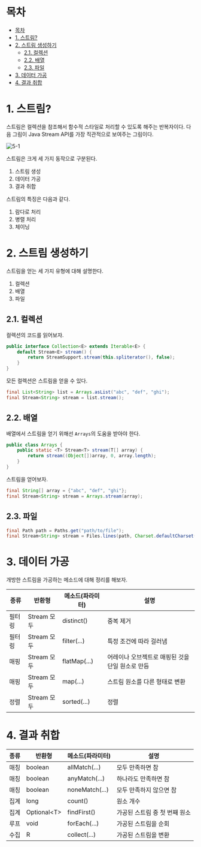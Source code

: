 # 목차

- [목차](#목차)
- [1. 스트림?](#1-스트림)
- [2. 스트림 생성하기](#2-스트림-생성하기)
  - [2.1. 컬렉션](#21-컬렉션)
  - [2.2. 배열](#22-배열)
  - [2.3. 파일](#23-파일)
- [3. 데이터 가공](#3-데이터-가공)
- [4. 결과 취합](#4-결과-취합)

# 1. 스트림?

스트림은 컬렉션을 참조해서 함수적 스타일로 처리할 수 있도록 해주는 반복자이다. 다음 그림이 Java Stream API를 가장 직관적으로 보여주는 그림이다.  

![5-1](assets/5-1.jpg)

스트림은 크게 세 가지 동작으로 구분된다.  

1. 스트림 생성
2. 데이터 가공
3. 결과 취합

스트림의 특징은 다음과 같다.  

1. 람다로 처리
2. 병렬 처리
3. 체이닝

# 2. 스트림 생성하기

스트림을 얻는 세 가지 유형에 대해 설명한다.  

1. 컬렉션
2. 배열
3. 파일

## 2.1. 컬렉션

컬렉션의 코드를 읽어보자.  

```java
public interface Collection<E> extends Iterable<E> {
    default Stream<E> stream() {
        return StreamSupport.stream(this.spliterator(), false);
    }
}
```

모든 컬렉션은 스트림을 얻을 수 있다.  

```java
final List<String> list = Arrays.asList("abc", "def", "ghi");
final Stream<String> stream = list.stream();
```

## 2.2. 배열

배열에서 스트림을 얻기 위해선 `Arrays`의 도움을 받아야 한다.  

```java
public class Arrays {
    public static <T> Stream<T> stream(T[] array) {
        return stream((Object[])array, 0, array.length);
    }
}
```

스트림을 얻어보자.  

```java
final String[] array = {"abc", "def", "ghi"};
final Stream<String> stream = Arrays.stream(array);
```

## 2.3. 파일

```java
final Path path = Paths.get("path/to/file");
final Stream<String> stream = Files.lines(path, Charset.defaultCharset());
```

# 3. 데이터 가공

개방한 스트림을 가공하는 메소드에 대해 정리를 해보자.  

|종류|반환형|메소드(파라미터)|설명|
|-|-|-|-|
|필터링|Stream 모두|distinct()|중복 제거|
|필터링|Stream 모두|filter(...)|특정 조건에 따라 걸러냄|
|매핑|Stream 모두|flatMap(...)|어레이나 오브젝트로 매핑된 것을 단일 원소로 만듬|
|매핑|Stream 모두|map(...)|스트림 원소를 다른 형태로 변환|
|정렬|Stream 모두|sorted(...)|정렬|

# 4. 결과 취합

|종류|반환형|메소드(파라미터)|설명|
|-|-|-|-|
|매칭|boolean|allMatch(...)|모두 만족하면 참|
|매칭|boolean|anyMatch(...)|하나라도 만족하면 참|
|매칭|boolean|noneMatch(...)|모두 만족하지 않으면 참|
|집계|long|count()|원소 개수|
|집계|Optional\<T\>|findFirst()|가공된 스트림 중 첫 번째 원소|
|루프|void|forEach(...)|가공된 스트림을 순회|
|수집|R|collect(...)|가공된 스트림을 변환|